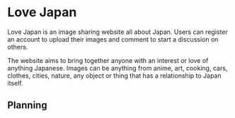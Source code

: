 # Love Japan

Love Japan is an image sharing website all about Japan. Users can register an account to upload their images and comment to start a discussion on others.

The website aims to bring together anyone with an interest or love of anything Japanese. Images can be anything from anime, art, cooking, cars, clothes, cities, nature, any object or thing that has a relationship to Japan itself.

## Planning